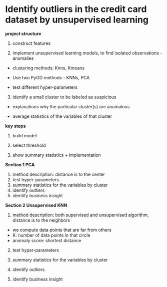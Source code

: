 # Identify outliers in the credit card dataset by unsupervised learning

**project structure**

1. construct features

2. implement unsupervised learning models, to find isolated observations - anomalies 

- clustering methods: Knns, Kmeans

- Use two PyOD methods - KNNs, PCA 

- test different hyper-parameters 

3. identify a small cluster to be labeled as suspicious

- explanations why the particular cluster(s) are anomalous

- average statistics of the variables of that cluster


**key steps**

1. build model

2. select threshold

3. show summary statistics + implementation



**Section 1 PCA**

1. method description: distance is to the center
2. test hyper-parameters. 
3. summary statistics for the variables by cluster
4. identify outliers
5. identify business insight


**Section 2 Unsupervised KNN**

1. method description: both supervised and unsupervised algorithm, distance is to the neighbors

- we compute data points that are far from others
- K: number of data points in that circle
- anomaly score: shortest distance

2. test hyper-parameters

3. summary statistics for the variables by cluster

4. identify outliers

5. identify business insight








